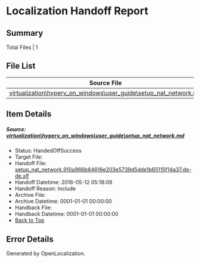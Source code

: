 # <a name='report-top'></a> Localization Handoff Report

## Summary
 Total Files | 1

## File List
 Source File | Status | Details 
 ----------- | ------ | ------- 
 [virtualization\hyperv_on_windows\user_guide\setup_nat_network.md](https://github.com/Microsoft/Virtualization-Documentation-Private/blob/93c9568ae063e3269a28d9cadfd0672f58233712/virtualization/hyperv_on_windows/user_guide/setup_nat_network.md) | HandedOffSuccess | [Details](#c863c298ff91dbca50d5fda61934ec91a4b5c824204)

## Item Details
##### <a name='c863c298ff91dbca50d5fda61934ec91a4b5c824204'></a> Source: [virtualization\hyperv_on_windows\user_guide\setup_nat_network.md](https://github.com/Microsoft/Virtualization-Documentation-Private/blob/93c9568ae063e3269a28d9cadfd0672f58233712/virtualization/hyperv_on_windows/user_guide/setup_nat_network.md)
* Status: HandedOffSuccess
* Target File: 
* Handoff File: [setup_nat_network.910a966b84616e203e5739d5dde1b65115f14a37.de-de.xlf](https://github.com/Microsoft/Virtualization-Documentation-Private.handoff/blob/34f68679b9f9ea4e23d637be66e72795e5286bb3/ol-handoff/Microsoft/Virtualization-Documentation-Private.de-de/live/setup_nat_network.910a966b84616e203e5739d5dde1b65115f14a37.de-de.xlf)
* Handoff Datetime: 2016-05-12 05:18:09
* Handoff Reason: Include
* Archive File: 
* Archive Datetime: 0001-01-01 00:00:00
* Handback File: 
* Handback Datetime: 0001-01-01 00:00:00
* [Back to Top](#report-top)


## Error Details

Generated by OpenLocalization.
